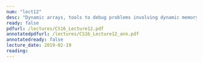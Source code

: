 ```yaml
---
num: "lect12"
desc: "Dynamic arrays, tools to debug problems involving dynamic memory: gdb, valgrind, and intro to lab06"
ready: false
pdfurl: /lectures/CS16_Lecture12.pdf
annotatedpdfurl: /lectures/CS16_Lecture12_ann.pdf
annotatedready: false
lecture_date: 2019-02-19
reading: 
---
```

